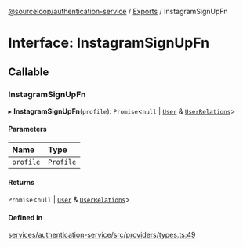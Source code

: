 [@sourceloop/authentication-service](../README.md) / [Exports](../modules.md) / InstagramSignUpFn

# Interface: InstagramSignUpFn

## Callable

### InstagramSignUpFn

▸ **InstagramSignUpFn**(`profile`): `Promise`<``null`` \| [`User`](../classes/User.md) & [`UserRelations`](UserRelations.md)\>

#### Parameters

| Name | Type |
| :------ | :------ |
| `profile` | `Profile` |

#### Returns

`Promise`<``null`` \| [`User`](../classes/User.md) & [`UserRelations`](UserRelations.md)\>

#### Defined in

[services/authentication-service/src/providers/types.ts:49](https://github.com/sourcefuse/loopback4-microservice-catalog/blob/a84fe677/services/authentication-service/src/providers/types.ts#L49)
